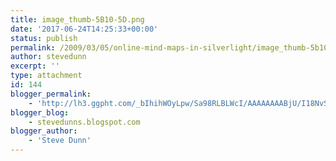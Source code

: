 ```yaml
---
title: image_thumb-5B10-5D.png
date: '2017-06-24T14:25:33+00:00'
status: publish
permalink: /2009/03/05/online-mind-maps-in-silverlight/image_thumb-5b10-5d-png
author: stevedunn
excerpt: ''
type: attachment
id: 144
blogger_permalink:
    - 'http://lh3.ggpht.com/_bIhihWOyLpw/Sa98RLBLWcI/AAAAAAAABjU/I18NvSZ2748/image_thumb%5B10%5D.png'
blogger_blog:
    - stevedunns.blogspot.com
blogger_author:
    - 'Steve Dunn'
---
```

<!DOCTYPE html PUBLIC "-//W3C//DTD HTML 4.0 Transitional//EN" "http://www.w3.org/TR/REC-html40/loose.dtd">
<?xml encoding="UTF-8">
